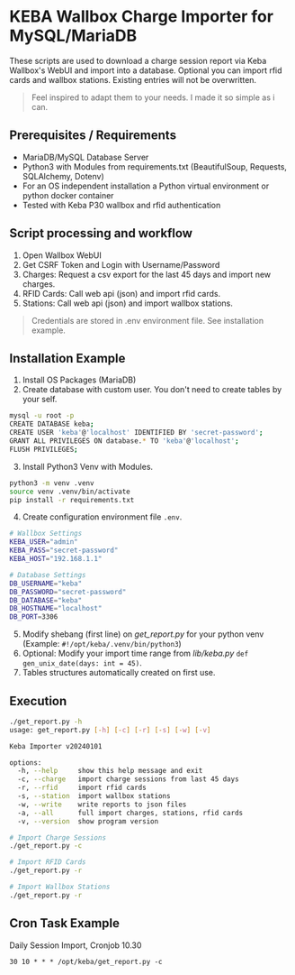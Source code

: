 # KEBA Wallbox Charge Importer for MySQL/MariaDB

These scripts are used to download a charge session report via Keba Wallbox's WebUI and import into a database.
Optional you can import rfid cards and wallbox stations. Existing entries will not be overwritten. 

> Feel inspired to adapt them to your needs. I made it so simple as i can.


## Prerequisites / Requirements

* MariaDB/MySQL Database Server
* Python3 with Modules from requirements.txt (BeautifulSoup, Requests, SQLAlchemy, Dotenv)
* For an OS independent installation a Python virtual environment or python docker container
* Tested with Keba P30 wallbox and rfid authentication


## Script processing and workflow

1. Open Wallbox WebUI
2. Get CSRF Token and Login with Username/Password
3. Charges: Request a csv export for the last 45 days and import new charges.
4. RFID Cards: Call web api (json) and import rfid cards.
5. Stations: Call web api (json) and import wallbox stations.

> Credentials are stored in .env environment file. See installation example.

## Installation Example

1. Install OS Packages (MariaDB)
2. Create database with custom user. You don't need to create tables by your self.
```bash
mysql -u root -p
CREATE DATABASE keba;
CREATE USER 'keba'@'localhost' IDENTIFIED BY 'secret-password';
GRANT ALL PRIVILEGES ON database.* TO 'keba'@'localhost';
FLUSH PRIVILEGES;
```
3. Install Python3 Venv with Modules.
```bash
python3 -m venv .venv
source venv .venv/bin/activate
pip install -r requirements.txt
```
4. Create configuration environment file `.env`.
```bash
# Wallbox Settings
KEBA_USER="admin"
KEBA_PASS="secret-password"
KEBA_HOST="192.168.1.1"

# Database Settings
DB_USERNAME="keba"
DB_PASSWORD="secret-password"
DB_DATABASE="keba"
DB_HOSTNAME="localhost"
DB_PORT=3306
```
5. Modify shebang (first line) on *get_report.py* for your python venv (Example: `#!/opt/keba/.venv/bin/python3`)
6. Optional: Modify your import time range from *lib/keba.py* `def gen_unix_date(days: int = 45)`.
7. Tables structures automatically created on first use.


## Execution

```bash
./get_report.py -h
usage: get_report.py [-h] [-c] [-r] [-s] [-w] [-v]

Keba Importer v20240101

options:
  -h, --help     show this help message and exit
  -c, --charge   import charge sessions from last 45 days
  -r, --rfid     import rfid cards
  -s, --station  import wallbox stations
  -w, --write    write reports to json files
  -a, --all      full import charges, stations, rfid cards
  -v, --version  show program version

```

```bash
# Import Charge Sessions
./get_report.py -c

# Import RFID Cards
./get_report.py -r

# Import Wallbox Stations
./get_report.py -r
```

## Cron Task Example

Daily Session Import, Cronjob 10.30
```
30 10 * * * /opt/keba/get_report.py -c
```
